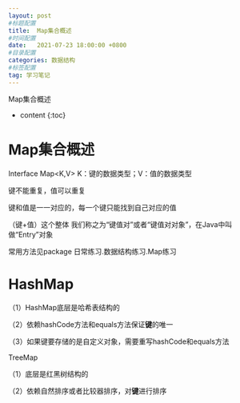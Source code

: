 ```yaml
---
layout: post
#标题配置
title:  Map集合概述
#时间配置
date:   2021-07-23 18:00:00 +0800
#目录配置
categories: 数据结构
#标签配置
tag: 学习笔记
---
```

Map集合概述

* content
{:toc}






# Map集合概述

Interface Map<K,V>    K：键的数据类型；V：值的数据类型

键不能重复，值可以重复

键和值是一一对应的，每一个键只能找到自己对应的值

（键+值）这个整体 我们称之为“键值对”或者“键值对对象”，在Java中叫做“Entry”对象

常用方法见package 日常练习.数据结构练习.Map练习

# HashMap

（1）HashMap底层是哈希表结构的

（2）依赖hashCode方法和equals方法保证**键**的唯一

（3）如果键要存储的是自定义对象，需要重写hashCode和equals方法

TreeMap

（1）底层是红黑树结构的

（2）依赖自然排序或者比较器排序，对**键**进行排序

